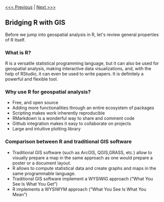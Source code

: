 [<<< Previous](Part1.md) | [Next >>>](Part3.md)  

## Bridging R with GIS

Before we jump into geospatial analysis in R, let's review general properties of R itself. 


### What is R? 

R is a versatile statistical programming language, but it can also be used for geospatial analysis, making interactive data visualizations, and, with the help of RStudio, it can even be used to write papers. It is definitely a powerful and flexible tool.

### Why use R for geospatial analysis?

- Free, and open source
- Adding more functionalities through an entire ecosystem of packages
- Scripting makes work inherently reproducible
- RMarkdown is a wonderful way to share and comment code
- Github integration makes it easy to collaborate on projects
- Large and intuitive plotting library 

### Comparison between R and traditional GIS software

- Traditional GIS software (such as ArcGIS, QGIS,GRASS, etc.) allow to visually prepare a map in the same approach as one would prepare a poster or a document layout.
- R allows to compute statistical data and create graphs and maps in the same programmable language.
- Traditional GIS software implement a WYSIWIG approach (“What You See Is What You Get”)
- R implements a WYSIWYM approach (“What You See Is What You Mean”)
